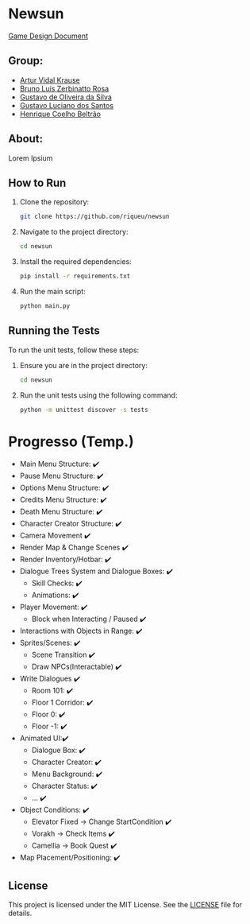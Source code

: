 # Newsun

[Game Design Document](gdd/newsun.md)

## Group:
- [Artur Vidal Krause](https://github.com/arturvidalkrause)
- [Bruno Luís Zerbinatto Rosa](https://github.com/Brunikito)
- [Gustavo de Oliveira da Silva](https://github.com/GuOliv2306)
- [Gustavo Luciano dos Santos](https://github.com/gstavol)
- [Henrique Coelho Beltrão](https://github.com/riqueu)

## About:

Lorem Ipsium

## How to Run

1. Clone the repository:
    ```bash
    git clone https://github.com/riqueu/newsun
    ```
2. Navigate to the project directory:
    ```bash
    cd newsun
    ```
3. Install the required dependencies:
    ```bash
    pip install -r requirements.txt
    ```
4. Run the main script:
    ```bash
    python main.py
    ```
## Running the Tests

To run the unit tests, follow these steps:

1. Ensure you are in the project directory:
    ```bash
    cd newsun
    ```

2. Run the unit tests using the following command:
    ```bash
    python -m unittest discover -s tests
    ```

# Progresso (Temp.)

- Main Menu Structure: ✔️
- Pause Menu Structure: ✔️
- Options Menu Structure: ✔️
- Credits Menu Structure: ✔️
- Death Menu Structure: ✔️
- Character Creator Structure: ✔️
- Camera Movement ✔️
- Render Map & Change Scenes ✔️
- Render Inventory/Hotbar: ✔️
- Dialogue Trees System and Dialogue Boxes: ✔️
    - Skill Checks: ✔️
    - Animations: ✔️
- Player Movement: ✔️
    - Block when Interacting / Paused ✔️
- Interactions with Objects in Range: ✔️
- Sprites/Scenes: ✔️
    - Scene Transition ✔️
    - Draw NPCs(Interactable) ✔️
- Write Dialogues ✔️
    - Room 101: ✔️
    - Floor 1 Corridor: ✔️
    - Floor 0: ✔️
    - Floor -1: ✔️
- Animated UI:✔️
    - Dialogue Box: ✔️
    - Character Creator: ✔️
    - Menu Background: ✔️
    - Character Status: ✔️
    - ... ✔️
- Object Conditions: ✔️
    - Elevator Fixed -> Change StartCondition ✔️
    - Vorakh -> Check Items ✔️
    - Camellia -> Book Quest ✔️
- Map Placement/Positioning: ✔️

## License

This project is licensed under the MIT License. See the [LICENSE](LICENSE) file for details.